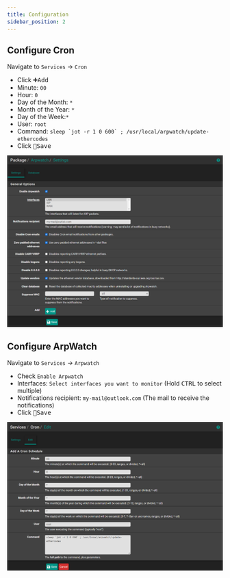 ```yaml
---
title: Configuration
sidebar_position: 2
---
```


## Configure Cron

Navigate to `Services` -> `Cron`

- Click <kbd>➕Add</kbd>
- Minute: `00`
- Hour: `0`
- Day of the Month: `*`
- Month of the Year: `*`
- Day of the Week:`*`
- User: `root`
- Command: ``sleep `jot -r 1 0 600` ; /usr/local/arpwatch/update-ethercodes``
- Click <kbd>💾Save</kbd>

![arpwatch-configuration](./img/arpwatch-configuration.png)

## Configure ArpWatch

Navigate to `Services` -> `Arpwatch`

- Check `Enable Arpwatch`
- Interfaces: `Select interfaces you want to monitor` (Hold <kbd>CTRL</kbd> to select multiple)
- Notifications recipient: `my-mail@outlook.com` (The mail to receive the notifications)
- Click <kbd>💾Save</kbd>

![cron-configuration](./img/cron-configuration.png)
